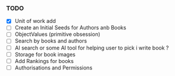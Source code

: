 ### TODO
 - [x] Unit of work add
 - [ ] Create an Initial Seeds for Authors anb Books
 - [ ] ObjectValues (primitive obsession)
 - [ ] Search by books and authors
 - [ ] AI search or some AI tool for helping user to pick i write book ?
 - [ ] Storage for book images
 - [ ] Add Rankings for books
 - [ ] Authorisations and Permissions 